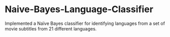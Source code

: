 # Naive-Bayes-Language-Classifier
Implemented a Naïve Bayes classifier for identifying languages from a set of movie subtitles from 21 different languages.

